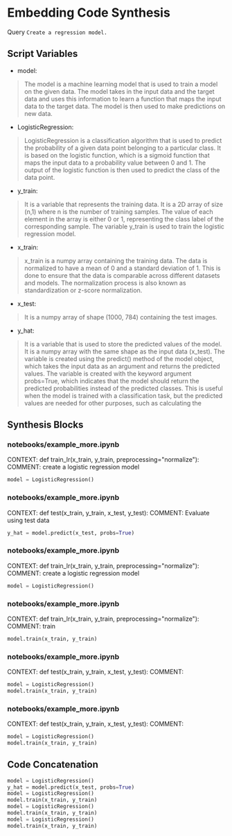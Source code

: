 # Embedding Code Synthesis
Query `Create a regression model.`
## Script Variables
- model:<br>
>The model is a machine learning model that is used to train a model on the given data. The model takes in the input data and the target data and uses this information to learn a function that maps the input data to the target data. The model is then used to make predictions on new data.
- LogisticRegression:<br>
>LogisticRegression is a classification algorithm that is used to predict the probability of a given data point belonging to a particular class. It is based on the logistic function, which is a sigmoid function that maps the input data to a probability value between 0 and 1. The output of the logistic function is then used to predict the class of the data point.
- y_train:<br>
>It is a variable that represents the training data. It is a 2D array of size (n,1) where n is the number of training samples. The value of each element in the array is either 0 or 1, representing the class label of the corresponding sample. The variable y_train is used to train the logistic regression model.
- x_train:<br>
>x_train is a numpy array containing the training data. The data is normalized to have a mean of 0 and a standard deviation of 1. This is done to ensure that the data is comparable across different datasets and models. The normalization process is also known as standardization or z-score normalization.
- x_test:<br>
>It is a numpy array of shape (1000, 784) containing the test images.
- y_hat:<br>
>It is a variable that is used to store the predicted values of the model. It is a numpy array with the same shape as the input data (x_test). The variable is created using the predict() method of the model object, which takes the input data as an argument and returns the predicted values. The variable is created with the keyword argument probs=True, which indicates that the model should return the predicted probabilities instead of the predicted classes. This is useful when the model is trained with a classification task, but the predicted values are needed for other purposes, such as calculating the
## Synthesis Blocks
### notebooks/example_more.ipynb
CONTEXT: def train_lr(x_train, y_train, preprocessing="normalize"): COMMENT: create a logistic regression model
```python
model = LogisticRegression()
```

### notebooks/example_more.ipynb
CONTEXT: def test(x_train, y_train, x_test, y_test): COMMENT: Evaluate using test data
```python
y_hat = model.predict(x_test, probs=True)
```

### notebooks/example_more.ipynb
CONTEXT: def train_lr(x_train, y_train, preprocessing="normalize"): COMMENT: create a logistic regression model
```python
model = LogisticRegression()
```

### notebooks/example_more.ipynb
CONTEXT: def train_lr(x_train, y_train, preprocessing="normalize"): COMMENT: train
```python
model.train(x_train, y_train)
```

### notebooks/example_more.ipynb
CONTEXT: def test(x_train, y_train, x_test, y_test): COMMENT:
```python
model = LogisticRegression()
model.train(x_train, y_train)
```

### notebooks/example_more.ipynb
CONTEXT: def test(x_train, y_train, x_test, y_test): COMMENT:
```python
model = LogisticRegression()
model.train(x_train, y_train)
```

## Code Concatenation
```python
model = LogisticRegression()
y_hat = model.predict(x_test, probs=True)
model = LogisticRegression()
model.train(x_train, y_train)
model = LogisticRegression()
model.train(x_train, y_train)
model = LogisticRegression()
model.train(x_train, y_train)
```
